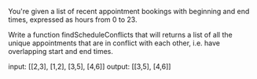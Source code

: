 You're given a list of recent appointment bookings with beginning and end times, expressed as hours from 0 to 23. 

Write a function findScheduleConflicts that will returns a list of all the unique appointments that are in conflict with each other, i.e. have overlapping start and end times.

input: [[2,3], [1,2], [3,5], [4,6]]
output: [[3,5], [4,6]]